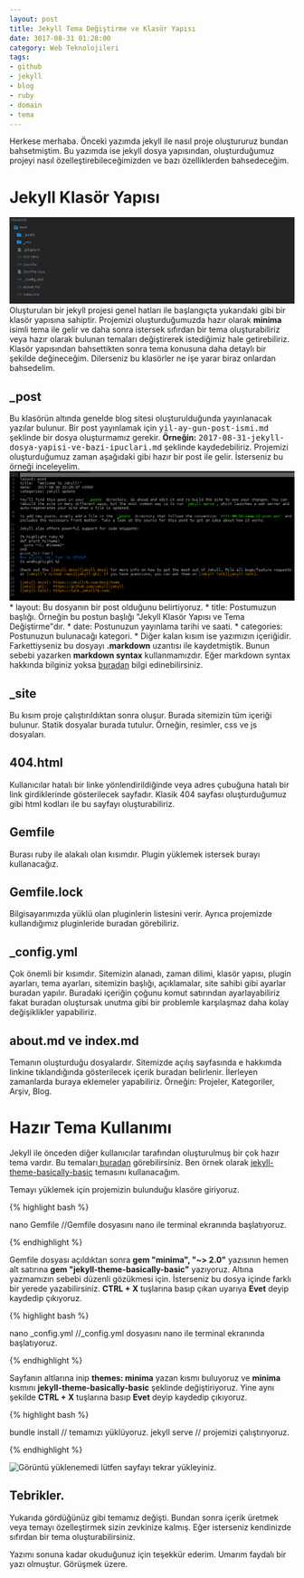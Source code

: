 ```yaml
---
layout: post
title: Jekyll Tema Değiştirme ve Klasör Yapısı
date: 3017-08-31 01:28:00
category: Web Teknolojileri
tags:
- github
- jekyll
- blog
- ruby
- domain
- tema
---
```

Herkese merhaba. Önceki yazımda jekyll ile nasıl proje oluştururuz bundan bahsetmiştim. Bu yazımda ise jekyll dosya yapısından, oluşturduğumuz projeyi nasıl özelleştirebileceğimizden ve bazı özelliklerden bahsedeceğim.

<h1>Jekyll Klasör Yapısı</h1>

<img class="img-responsive" src="static/images/post_image/jekyll-tema-degistirme-ve-klasor-yapisi.html/1.png" alt="Görüntü yüklenemedi lütfen sayfayı tekrar yükleyiniz." />
Oluşturulan bir jekyll projesi genel hatları ile başlangıçta yukarıdaki gibi bir klasör yapısına sahiptir.
Projemizi oluşturduğumuzda hazır olarak <strong>minima</strong> isimli tema ile gelir ve daha sonra istersek sıfırdan bir tema oluşturabiliriz veya hazır olarak bulunan temaları değiştirerek istediğimiz hale getirebiliriz. Klasör yapısından bahsettikten sonra tema konusuna daha detaylı bir şekilde değineceğim. 
Dilerseniz bu klasörler ne işe yarar biraz onlardan bahsedelim.

<h2>_post</h2>
Bu klasörün altında genelde blog sitesi oluşturulduğunda yayınlanacak yazılar bulunur. Bir post yayınlamak için <kbd>yil-ay-gun-post-ismi.md</kbd> şeklinde bir dosya oluşturmamız gerekir.  <strong>Örneğin:</strong> <kbd>2017-08-31-jekyll-dosya-yapisi-ve-bazi-ipuclari.md</kbd> şeklinde kaydedebiliriz. Projemizi oluşturduğumuz zaman aşağıdaki gibi hazır bir post ile gelir. İsterseniz bu örneği inceleyelim.

<img class="img-responsive" src="/static/images/post_image/jekyll-tema-degistirme-ve-klasor-yapisi.html/2.png" alt="Görüntü yüklenemedi lütfen sayfayı tekrar yükleyiniz." />
* layout: Bu dosyanın bir post olduğunu belirtiyoruz.
* title: Postumuzun başlığı. Örneğin bu postun başlığı "Jekyll Klasör Yapısı ve Tema Değiştirme"dır.
* date: Postunuzun yayınlama tarihi ve saati.
* categories: Postunuzun bulunacağı kategori.
* Diğer kalan kısım ise yazımızın içeriğidir. Farkettiyseniz bu dosyayı <strong>.markdown</strong> uzantısı ile kaydetmiştik. Bunun sebebi yazarken <strong>markdown syntax</strong> kullanmamızdır. Eğer markdown syntax hakkında bilginiz yoksa <a href="https://learn.getgrav.org/content/markdown">buradan</a> bilgi edinebilirsiniz.

<h2>_site</h2>
Bu kısım proje çalıştırıldıktan sonra oluşur. Burada sitemizin tüm içeriği bulunur. Statik dosyalar burada tutulur. Örneğin, resimler, css ve js dosyaları.

<h2>404.html</h2>
Kullanıcılar hatalı bir linke yönlendirildiğinde veya adres çubuğuna hatalı bir link girdiklerinde gösterilecek sayfadır. Klasik 404 sayfası oluşturduğumuz gibi html kodları ile bu sayfayı oluşturabiliriz.

<h2>Gemfile</h2>
Burası ruby ile alakalı olan kısımdır. Plugin yüklemek istersek burayı kullanacağız.

<h2>Gemfile.lock</h2>
Bilgisayarımızda yüklü olan pluginlerin listesini verir. Ayrıca projemizde kullandığımız pluginleride buradan görebiliriz.

<h2>_config.yml</h2>
Çok önemli bir kısımdır. Sitemizin alanadı, zaman dilimi, klasör yapısı, plugin ayarları, tema ayarları, sitemizin başlığı, açıklamalar, site sahibi gibi ayarlar buradan yapılır. Buradaki içeriğin çoğunu komut satırından ayarlayabiliriz fakat buradan oluştursak unutma gibi bir problemle karşılaşmaz daha kolay değişiklikler yapabiliriz.

<h2>about.md ve index.md</h2>
Temanın oluşturduğu dosyalardır. Sitemizde açılış sayfasında <v></v>e hakkımda linkine tıklandığında gösterilecek içerik buradan belirlenir. İlerleyen zamanlarda buraya eklemeler yapabiliriz. Örneğin: Projeler, Kategoriler, Arşiv, Blog.

<h1>Hazır Tema Kullanımı</h1>
Jekyll ile önceden diğer kullanıcılar tarafından oluşturulmuş bir çok hazır tema vardır. Bu temaları<a href="www.jekyllthemes.com"> buradan</a> görebilirsiniz. Ben örnek olarak <a href="https://mmistakes.github.io/jekyll-theme-basically-basic/">jekyll-theme-basically-basic</a> temasını kullanacağım.  

Temayı yüklemek için projemizin bulunduğu klasöre giriyoruz.

{% highlight bash %}

nano Gemfile //Gemfile dosyasını nano ile terminal ekranında başlatıyoruz.

{% endhighlight %}

Gemfile dosyası açıldıktan sonra <strong>gem "minima", "~> 2.0"</strong> yazısının hemen alt satırına <strong>gem "jekyll-theme-basically-basic"</strong> yazıyoruz. Altına yazmamızın sebebi düzenli gözükmesi için. İsterseniz bu dosya içinde farklı bir yerede yazabilirsiniz. <strong>CTRL + X</strong> tuşlarına basıp çıkan uyarıya <strong>Evet</strong> deyip kaydedip çıkıyoruz. 

{% highlight bash %}

nano _config.yml //_config.yml dosyasını nano ile terminal ekranında başlatıyoruz.

{% endhighlight %}

Sayfanın altlarına inip <strong>themes: minima</strong> yazan kısmı buluyoruz ve <strong>minima</strong> kısmını <strong>jekyll-theme-basically-basic</strong> şeklinde değiştiriyoruz. Yine aynı şekilde <strong>CTRL + X</strong> tuşlarına basıp <strong>Evet</strong> deyip kaydedip çıkıyoruz.

{% highlight bash %}

bundle install // temamızı yüklüyoruz.
jekyll serve   // projemizi çalıştırıyoruz.

{% endhighlight %}

<img class="img-responsive" src="../static/images/post_image/jekyll_tema_degistirme_ve_klasor_yapisi/3.png" alt="Görüntü yüklenemedi lütfen sayfayı tekrar yükleyiniz." />

<h2><strong>Tebrikler.</strong></h2>
Yukarıda gördüğünüz gibi temamız değişti. Bundan sonra içerik üretmek veya temayı özelleştirmek sizin zevkinize kalmış. Eğer isterseniz kendinizde sıfırdan bir tema oluşturabilirsiniz.  

Yazımı sonuna kadar okuduğunuz için teşekkür ederim. Umarım faydalı bir yazı olmuştur. Görüşmek üzere.
